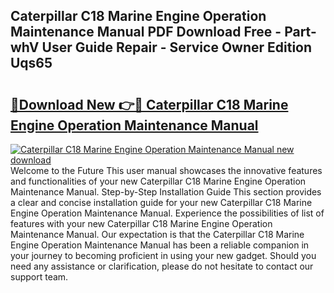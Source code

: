 ## Caterpillar C18 Marine Engine Operation Maintenance Manual PDF Download Free - Part-whV User Guide Repair - Service Owner Edition Uqs65

# <h2><a href="http://bc57965.oget.top/?id=Caterpillar+C18+Marine+Engine+Operation+Maintenance+Manual">🔗Download New 👉🔴 Caterpillar C18 Marine Engine Operation Maintenance Manual</a></h2>

[![Caterpillar C18 Marine Engine Operation Maintenance Manual new download](https://i.imgur.com/5g1atiW.png)](http://bc57965.oget.top/?id=Caterpillar+C18+Marine+Engine+Operation+Maintenance+Manual)
Welcome to the Future This user manual showcases the innovative features and functionalities of your new Caterpillar C18 Marine Engine Operation Maintenance Manual. Step-by-Step Installation Guide This section provides a clear and concise installation guide for your new Caterpillar C18 Marine Engine Operation Maintenance Manual. Experience the possibilities of list of features with your new Caterpillar C18 Marine Engine Operation Maintenance Manual. Our expectation is that the Caterpillar C18 Marine Engine Operation Maintenance Manual has been a reliable companion in your journey to becoming proficient in using your new gadget. Should you need any assistance or clarification, please do not hesitate to contact our support team.
